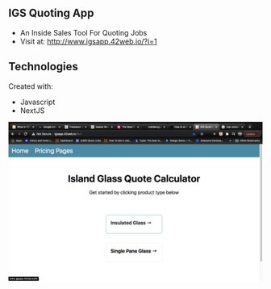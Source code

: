 ## IGS Quoting App
* An Inside Sales Tool For Quoting Jobs
* Visit at: http://www.igsapp.42web.io/?i=1


## Technologies
Created with:

* Javascript
* NextJS

![Screenshot](https://github.com/Daju230/igs-app/blob/master/igs-app/Screen%20Shot%202021-01-16%20at%2011.36.55%20AM.png)
